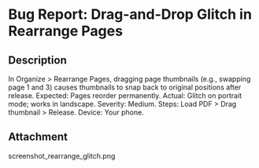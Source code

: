 # Bug Report: Drag-and-Drop Glitch in Rearrange Pages

## Description
In Organize > Rearrange Pages, dragging page thumbnails (e.g., swapping page 1 and 3) causes thumbnails to snap back to original positions after release. Expected: Pages reorder permanently. Actual: Glitch on portrait mode; works in landscape. Severity: Medium. Steps: Load PDF > Drag thumbnail > Release. Device: Your phone.

## Attachment
screenshot_rearrange_glitch.png